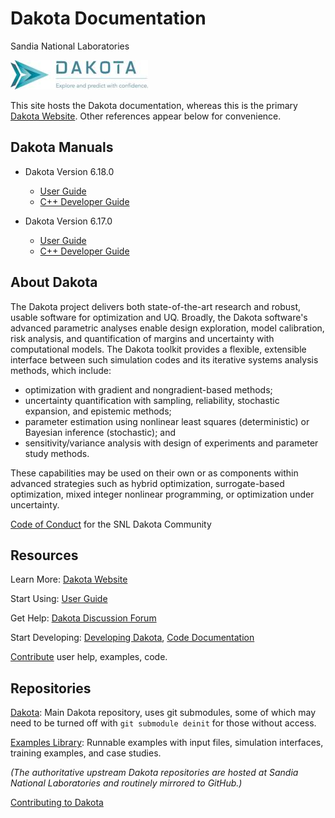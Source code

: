 # Dakota Documentation
Sandia National Laboratories

![Dakota logo and tagline](./images/DAKOTA_Arrow_Name_Tag_horiz.jpg)

This site hosts the Dakota documentation, whereas this is the primary
[Dakota Website](https://dakota.sandia.gov). Other references appear below for convenience.

## Dakota Manuals

* Dakota Version 6.18.0 
  - [User Guide](./docs/6.18.0/users/)
  - [C++ Developer Guide](./docs/6.18.0/developers/)

* Dakota Version 6.17.0
  - [User Guide](./docs/6.17.0/users/)
  - [C++ Developer Guide](./docs/6.17.0/developers/)

## About Dakota

The Dakota project delivers both state-of-the-art research and robust, usable software for optimization and UQ. Broadly, the Dakota software's advanced parametric analyses enable design exploration, model calibration, risk analysis, and quantification of margins and uncertainty with computational models. The Dakota toolkit provides a flexible, extensible interface between such simulation codes and its iterative systems analysis methods, which include:

- optimization with gradient and nongradient-based methods;
- uncertainty quantification with sampling, reliability, stochastic expansion, and epistemic methods;
- parameter estimation using nonlinear least squares (deterministic) or Bayesian inference (stochastic); and
- sensitivity/variance analysis with design of experiments and parameter study methods.

These capabilities may be used on their own or as components within advanced strategies such as hybrid optimization, surrogate-based optimization, mixed integer nonlinear programming, or optimization under uncertainty.

[Code of Conduct](https://github.com/snl-dakota/.github/blob/main/CODE_OF_CONDUCT.md) for the SNL Dakota Community

## Resources

Learn More: [Dakota Website](https://dakota.sandia.gov)

Start Using: [User Guide](./docs/latest/users/)

Get Help: [Dakota Discussion Forum](https://github.com/orgs/snl-dakota/discussions)

Start Developing: [Developing Dakota](./docs/latest/users/developingdakota/developingdakota.html), [Code Documentation](https://dakota.sandia.gov/sites/default/files/docs/6.17.0-release/html-dev/)

[Contribute](https://github.com/snl-dakota/.github/blob/main/CONTRIBUTING.md) user help, examples, code.

## Repositories

[Dakota](https://github.com/snl-dakota/dakota): Main Dakota repository, uses git submodules, some of which may need to be turned off with `git submodule deinit` for those without access.

[Examples Library](https://github.com/snl-dakota/dakota-examples): Runnable examples with input files, simulation interfaces, training examples, and case studies.

*(The authoritative upstream Dakota repositories are hosted at Sandia National Laboratories and routinely mirrored to GitHub.)*

[Contributing to Dakota](https://github.com/snl-dakota/.github/blob/main/CONTRIBUTING.md)
